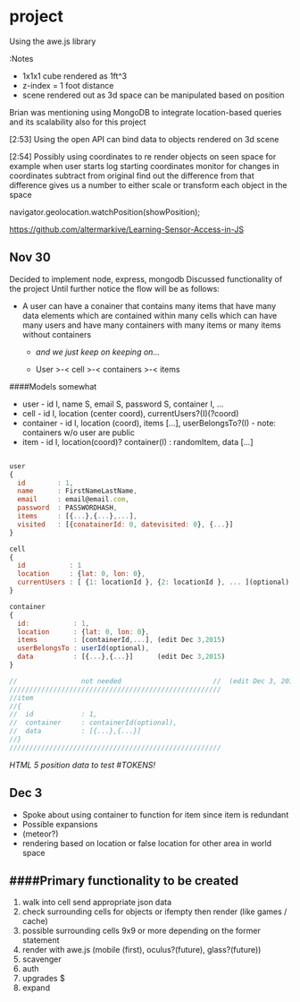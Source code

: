 # project
Using the awe.js library 

:Notes

+ 1x1x1 cube rendered as 1ft^3
+ z-index = 1 foot distance 
+ scene rendered out as 3d space can be manipulated based on position

Brian was mentioning using MongoDB to integrate location-based queries and its scalability also for this project

​[2:53] 
Using the open API can bind data to objects rendered on 3d scene

​[2:54] 
Possibly using coordinates to re render objects on seen space for example when user starts log starting coordinates monitor for changes in coordinates subtract from original find out the difference from that difference gives us a number to either scale or transform each object in the space

navigator.geolocation.watchPosition(showPosition);

https://github.com/altermarkive/Learning-Sensor-Access-in-JS

Nov 30
----
Decided to implement node, express, mongodb
Discussed functionality of the project
Until further notice the flow will be as follows:
* A user can have a conainer that contains many items that have many data elements which are contained within many cells which can have many users and have many containers with many items or many items without containers
  * *and we just keep on keeping on...*

   * User >-< cell >-< containers >-< items

####Models somewhat
* user - id I, name S, email S, password S, container I, ...
* cell - id I, location (center coord), currentUsers?(I)(?coord)
* container - id I, location (coord), items [...], userBelongsTo?(I) - note: containers w/o user are public
* item - id I, location(coord)? container(I) : randomItem, data [...]

```javascript

user 
{
  id        : 1,
  name      : FirstNameLastName,
  email     : email@email.com,
  password  : PASSWORDHASH,
  items     : [{...},{...},...],
  visited   : [{conatainerId: 0, datevisited: 0}, {...}]
}

cell
{
  id           : 1
  location     : {lat: 0, lon: 0},
  currentUsers : [ {1: locationId }, {2: locationId }, ... ](optional)
}

container
{
  id:           : 1,
  location      : {lat: 0, lon: 0},
  items         : [containerId,...], (edit Dec 3,2015)
  userBelongsTo : userId(optional),
  data          : [{...},{...}]      (edit Dec 3,2015)
}

//                not needed                       //  (edit Dec 3, 2015)
/////////////////////////////////////////////////////
//item
//{
//  id            : 1,
//  container     : containerId(optional),
//  data          : [{...},{...}]
//}
/////////////////////////////////////////////////////
```

*HTML 5 position data to test*
#*TOKENS!*

Dec 3
----
+ Spoke about using container to function for item since item is redundant
+ Possible expansions 
+ (meteor?)
+ rendering based on location or false location for other area in world space

####Primary functionality to be created 
----
1. walk into cell send appropriate json data
2. check surrounding cells for objects or ifempty then render (like games / cache)
3. possible surrounding cells 9x9 or more depending on the former statement
4. render with awe.js (mobile (first), oculus?(future), glass?(future))
5. scavenger
6. auth
7. upgrades $
8. expand 

